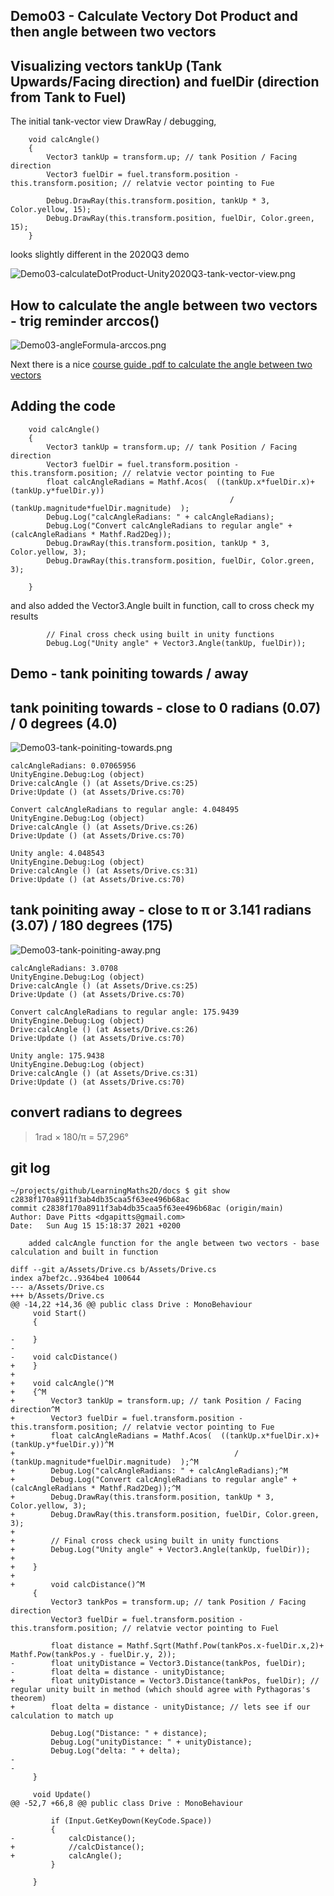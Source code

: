 ## Demo03 - Calculate Vectory Dot Product and then angle between two vectors

## Visualizing vectors tankUp (Tank Upwards/Facing direction) and fuelDir (direction from Tank to Fuel)


The initial tank-vector view DrawRay / debugging, 

```
    void calcAngle()
    {
        Vector3 tankUp = transform.up; // tank Position / Facing direction
        Vector3 fuelDir = fuel.transform.position - this.transform.position; // relatvie vector pointing to Fue

        Debug.DrawRay(this.transform.position, tankUp * 3, Color.yellow, 15);
        Debug.DrawRay(this.transform.position, fuelDir, Color.green, 15);    
    }
```

looks slightly different in the 2020Q3 demo 

![Demo03-calculateDotProduct-Unity2020Q3-tank-vector-view.png](Demo03-calculateDotProduct-Unity2020Q3-tank-vector-view.png)

## How to calculate the angle between two vectors - trig reminder arccos()

![Demo03-angleFormula-arccos.png](Demo03-angleFormula-arccos.png)

Next there is a nice [course guide .pdf to calculate the angle between two vectors](Demo03-course-guide-calcAngleBetweenTwoVectors.pdf)



## Adding the code

```
    void calcAngle()
    {
        Vector3 tankUp = transform.up; // tank Position / Facing direction
        Vector3 fuelDir = fuel.transform.position - this.transform.position; // relatvie vector pointing to Fue
        float calcAngleRadians = Mathf.Acos(  ((tankUp.x*fuelDir.x)+(tankUp.y*fuelDir.y))
                                                 / (tankUp.magnitude*fuelDir.magnitude)  );
        Debug.Log("calcAngleRadians: " + calcAngleRadians);
        Debug.Log("Convert calcAngleRadians to regular angle" + (calcAngleRadians * Mathf.Rad2Deg));
        Debug.DrawRay(this.transform.position, tankUp * 3, Color.yellow, 3);
        Debug.DrawRay(this.transform.position, fuelDir, Color.green, 3);
       
    }
```

and also added the Vector3.Angle built in function, call to cross check my results

```
        // Final cross check using built in unity functions
        Debug.Log("Unity angle" + Vector3.Angle(tankUp, fuelDir));
```



## Demo - tank poiniting towards / away


## tank poiniting towards - close to 0 radians (0.07) /  0 degrees (4.0) 

![Demo03-tank-poiniting-towards.png](Demo03-tank-poiniting-towards.png)



```
calcAngleRadians: 0.07065956
UnityEngine.Debug:Log (object)
Drive:calcAngle () (at Assets/Drive.cs:25)
Drive:Update () (at Assets/Drive.cs:70)

Convert calcAngleRadians to regular angle: 4.048495
UnityEngine.Debug:Log (object)
Drive:calcAngle () (at Assets/Drive.cs:26)
Drive:Update () (at Assets/Drive.cs:70)

Unity angle: 4.048543
UnityEngine.Debug:Log (object)
Drive:calcAngle () (at Assets/Drive.cs:31)
Drive:Update () (at Assets/Drive.cs:70)
```



## tank poiniting away - close to π or 3.141 radians (3.07)  / 180 degrees (175) 

![Demo03-tank-poiniting-away.png](Demo03-tank-poiniting-away.png)		

```
calcAngleRadians: 3.0708
UnityEngine.Debug:Log (object)
Drive:calcAngle () (at Assets/Drive.cs:25)
Drive:Update () (at Assets/Drive.cs:70)

Convert calcAngleRadians to regular angle: 175.9439
UnityEngine.Debug:Log (object)
Drive:calcAngle () (at Assets/Drive.cs:26)
Drive:Update () (at Assets/Drive.cs:70)

Unity angle: 175.9438
UnityEngine.Debug:Log (object)
Drive:calcAngle () (at Assets/Drive.cs:31)
Drive:Update () (at Assets/Drive.cs:70)
```



## convert radians to degrees


> 1rad × 180/π = 57,296°



## git log 


```
~/projects/github/LearningMaths2D/docs $ git show c2838f170a8911f3ab4db35caa5f63ee496b68ac
commit c2838f170a8911f3ab4db35caa5f63ee496b68ac (origin/main)
Author: Dave Pitts <dgapitts@gmail.com>
Date:   Sun Aug 15 15:18:37 2021 +0200

    added calcAngle function for the angle between two vectors - base calculation and built in function

diff --git a/Assets/Drive.cs b/Assets/Drive.cs
index a7bef2c..9364be4 100644
--- a/Assets/Drive.cs
+++ b/Assets/Drive.cs
@@ -14,22 +14,36 @@ public class Drive : MonoBehaviour
     void Start()
     {

-    }
-
-    void calcDistance()
+    }
+
+    void calcAngle()^M
+    {^M
+        Vector3 tankUp = transform.up; // tank Position / Facing direction^M
+        Vector3 fuelDir = fuel.transform.position - this.transform.position; // relatvie vector pointing to Fue
+        float calcAngleRadians = Mathf.Acos(  ((tankUp.x*fuelDir.x)+(tankUp.y*fuelDir.y))^M
+                                                 / (tankUp.magnitude*fuelDir.magnitude)  );^M
+        Debug.Log("calcAngleRadians: " + calcAngleRadians);^M
+        Debug.Log("Convert calcAngleRadians to regular angle" + (calcAngleRadians * Mathf.Rad2Deg));^M
+        Debug.DrawRay(this.transform.position, tankUp * 3, Color.yellow, 3);
+        Debug.DrawRay(this.transform.position, fuelDir, Color.green, 3);
+
+        // Final cross check using built in unity functions
+        Debug.Log("Unity angle" + Vector3.Angle(tankUp, fuelDir));
+
+    }
+
+        void calcDistance()^M
     {
         Vector3 tankPos = transform.up; // tank Position / Facing direction
         Vector3 fuelDir = fuel.transform.position - this.transform.position; // relatvie vector pointing to Fuel

         float distance = Mathf.Sqrt(Mathf.Pow(tankPos.x-fuelDir.x,2)+ Mathf.Pow(tankPos.y - fuelDir.y, 2));
-        float unityDistance = Vector3.Distance(tankPos, fuelDir);
-        float delta = distance - unityDistance;
+        float unityDistance = Vector3.Distance(tankPos, fuelDir); // regular unity built in method (which should agree with Pythagoras's theorem)
+        float delta = distance - unityDistance; // lets see if our calculation to match up

         Debug.Log("Distance: " + distance);
         Debug.Log("unityDistance: " + unityDistance);
         Debug.Log("delta: " + delta);
-
-
     }

     void Update()
@@ -52,7 +66,8 @@ public class Drive : MonoBehaviour

         if (Input.GetKeyDown(KeyCode.Space))
         {
-            calcDistance();
+            //calcDistance();
+            calcAngle();
         }

     }
```  
